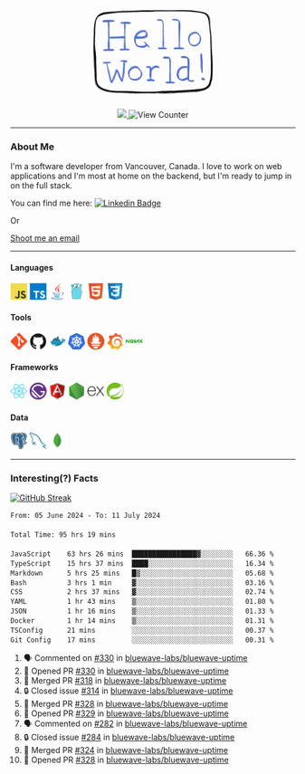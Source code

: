 <div align="center">
    <img src="./img/hello_world.webp" height="200px" width="">
    <div>
        <a href="https://www.linkedin.com/in/ajhollid">
            <img src="https://img.shields.io/badge/LinkedIn-blue"/>
        </a>
        <img src="https://komarev.com/ghpvc/?username=ajhollid&color=yellow" alt="View Counter">
    </div>
</div>

---

### About Me

I'm a software developer from Vancouver, Canada. I love to work on web applications and I'm most at home on the backend, but I'm ready to jump in on the full stack.

You can find me here: [![Linkedin Badge](https://img.shields.io/badge/-ajhollid-blue?style=flat&logo=Linkedin&logoColor=white)](https://www.linkedin.com/in/ajhollid)

Or

[Shoot me an email](mailto:ajhollid@gmail.com)

---

#### Languages

<div>
    <img src="./img/devicons/javascript-original.svg" width=30 height=30 alt="JavaScript">
    <img src="/img/devicons/typescript-original.svg" width=30 height=30 alt="TypeScript">
    <img src="./img/devicons/java-original.svg" width=30 height=30 alt="Java">
    <img src="./img/devicons/go-original.svg" width=30 height=30 alt="Golang">
    <img src="./img/devicons/html5-original.svg" width=30 height=30 alt="HTML 5">
    <img src="./img/devicons/css3-original.svg" width=30 height=30 alt="CSS 3">
</div>

#### Tools

<div>
    <img src="./img/devicons/git-original.svg" width=30 height=30 alt="Git">
    <img src="./img/devicons/github-original.svg" width=30 height=30 alt="Github">
    <img src="./img/devicons/docker-original.svg" width=30 
    height=30 alt="Docker">
    <img src="./img/devicons/kubernetes-original.svg" width=30 height=30 alt="K8">
    <img src="./img/devicons/prometheus-original.svg" width=30 height=30 alt="Prometheus">
    <img src="./img/devicons/grafana-original.svg" width=30 height=30 alt="Grafana">
    <img src="./img/devicons/nginx-original.svg" width=30 height=30 alt="Nginx">
</div>

#### Frameworks

<div>
    <img src="./img/devicons/react-original.svg" width=30 height=30 alt="React">
    <img src="./img/devicons/gatsby-original.svg" width=30 height=30 alt="Gatsby">
    <img src="./img/devicons/angularjs-original.svg" width=30 height=30 alt="AngularJS">
    <img src="./img/devicons/nodejs-original.svg" width=30 height=30 alt="NodeJS">
    <img src="./img/devicons/express-original.svg" width=30 height=30 alt="Express">
    <img src="./img/devicons/spring-original.svg" width=30 height=30 alt="Spring">
</div>

#### Data

<div>
    <img src="./img/devicons/postgresql-original.svg" width=30 height=30 alt="Postgresql">
    <img src="./img/devicons/mysql-original.svg" width=30 height=30 alt="Mysql">
    <img src="./img/devicons/mongodb-original.svg" width=30 height=30 alt="MongoDB">
</div>

---

### Interesting(?) Facts

[![GitHub Streak](http://github-readme-streak-stats.herokuapp.com?user=ajhollid)](https://git.io/streak-stats)

 <!--START_SECTION:waka-->

```txt
From: 05 June 2024 - To: 11 July 2024

Total Time: 95 hrs 19 mins

JavaScript    63 hrs 26 mins  ████████████████▓░░░░░░░░   66.36 %
TypeScript    15 hrs 37 mins  ████░░░░░░░░░░░░░░░░░░░░░   16.34 %
Markdown      5 hrs 25 mins   █▒░░░░░░░░░░░░░░░░░░░░░░░   05.68 %
Bash          3 hrs 1 min     ▓░░░░░░░░░░░░░░░░░░░░░░░░   03.16 %
CSS           2 hrs 37 mins   ▓░░░░░░░░░░░░░░░░░░░░░░░░   02.74 %
YAML          1 hr 43 mins    ▒░░░░░░░░░░░░░░░░░░░░░░░░   01.80 %
JSON          1 hr 16 mins    ▒░░░░░░░░░░░░░░░░░░░░░░░░   01.33 %
Docker        1 hr 14 mins    ▒░░░░░░░░░░░░░░░░░░░░░░░░   01.31 %
TSConfig      21 mins         ░░░░░░░░░░░░░░░░░░░░░░░░░   00.37 %
Git Config    17 mins         ░░░░░░░░░░░░░░░░░░░░░░░░░   00.31 %
```

<!--END_SECTION:waka-->


<!--START_SECTION:activity-->
1. 🗣 Commented on [#330](https://github.com/bluewave-labs/bluewave-uptime/pull/330#issuecomment-2226390090) in [bluewave-labs/bluewave-uptime](https://github.com/bluewave-labs/bluewave-uptime)
2. 💪 Opened PR [#330](https://github.com/bluewave-labs/bluewave-uptime/pull/330) in [bluewave-labs/bluewave-uptime](https://github.com/bluewave-labs/bluewave-uptime)
3. 🎉 Merged PR [#318](https://github.com/bluewave-labs/bluewave-uptime/pull/318) in [bluewave-labs/bluewave-uptime](https://github.com/bluewave-labs/bluewave-uptime)
4. 🔒 Closed issue [#314](https://github.com/bluewave-labs/bluewave-uptime/issues/314) in [bluewave-labs/bluewave-uptime](https://github.com/bluewave-labs/bluewave-uptime)
5. 🎉 Merged PR [#328](https://github.com/bluewave-labs/bluewave-uptime/pull/328) in [bluewave-labs/bluewave-uptime](https://github.com/bluewave-labs/bluewave-uptime)
6. 💪 Opened PR [#329](https://github.com/bluewave-labs/bluewave-uptime/pull/329) in [bluewave-labs/bluewave-uptime](https://github.com/bluewave-labs/bluewave-uptime)
7. 🗣 Commented on [#282](https://github.com/bluewave-labs/bluewave-uptime/issues/282#issuecomment-2226147567) in [bluewave-labs/bluewave-uptime](https://github.com/bluewave-labs/bluewave-uptime)
8. 🔒 Closed issue [#284](https://github.com/bluewave-labs/bluewave-uptime/issues/284) in [bluewave-labs/bluewave-uptime](https://github.com/bluewave-labs/bluewave-uptime)
9. 🎉 Merged PR [#324](https://github.com/bluewave-labs/bluewave-uptime/pull/324) in [bluewave-labs/bluewave-uptime](https://github.com/bluewave-labs/bluewave-uptime)
10. 💪 Opened PR [#328](https://github.com/bluewave-labs/bluewave-uptime/pull/328) in [bluewave-labs/bluewave-uptime](https://github.com/bluewave-labs/bluewave-uptime)
<!--END_SECTION:activity-->

